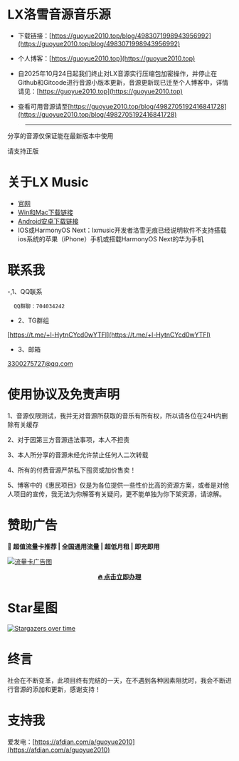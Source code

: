 # LX洛雪音源音乐源

- 下载链接：[https://guoyue2010.top/blog/4983071998943956992](https://guoyue2010.top/blog/4983071998943956992)

- 个人博客：[https://guoyue2010.top](https://guoyue2010.top)

- 自2025年10月24日起我们终止对LX音源实行压缩包加密操作，并停止在Github和Gitcode进行音源小版本更新，音源更新现已迁至个人博客中，详情请见：[https://guoyue2010.top](https://guoyue2010.top)

- 查看可用音源请至[https://guoyue2010.top/blog/4982705192416841728](https://guoyue2010.top/blog/4982705192416841728)

> ----------------------------------------

  分享的音源仅保证能在最新版本中使用
  
  请支持正版

# 关于LX Music
- [官网](https://lxmusic.toside.cn/)
- [Win和Mac下载链接](https://github.com/lyswhut/lx-music-desktop?tab=readme-ov-file#readme)
- [Android安卓下载链接](https://github.com/lyswhut/lx-music-mobile)
- IOS或HarmonyOS Next：lxmusic开发者洛雪无痕已经说明软件不支持搭载ios系统的苹果（iPhone）手机或搭载HarmonyOS Next的华为手机

# 联系我

-,1、QQ联系
      
      QQ群聊：704034242

- 2、TG群组

[https://t.me/+l-HytnCYcd0wYTFl](https://t.me/+l-HytnCYcd0wYTFl)

- 3、邮箱

[3300275727@qq.com](mailto:3300275727@qq.com)



# 使用协议及免责声明

1、音源仅限测试，我并无对音源所获取的音乐有所有权，所以请各位在24H内删除有关缓存

2、对于因第三方音源违法事项，本人不担责

3、本人所分享的音源未经允许禁止任何人二次转载

4、所有的付费音源严禁私下囤货或加价售卖！

5、博客中的《惠民项目》仅是为各位提供一些性价比高的资源方案，或者是对他人项目的宣传，我无法为你解答有关疑问，更不能单独为你下架资源，请谅解。

# 赞助广告
**🚀 超值流量卡推荐 | 全国通用流量 | 超低月租 | 即充即用**  

[![流量卡广告图](http://imagebed.sbsb.life/%E6%B5%81%E9%87%8F%E5%8D%A1%E6%A8%AA%E5%B9%85.jpg)](https://hy.yunhaoka.com/#/pages/micro_store/index?agent_id=59eb871e2cfd979e2210db56129c38e0)  

<center>
  <a href="https://hy.yunhaoka.com/#/pages/micro_store/index?agent_id=59eb871e2cfd979e2210db56129c38e0">
    <strong>🔥 点击立即办理</strong>
  </a>
</center>

# Star星图
[![Stargazers over time](https://starchart.cc/guoyue2010/lxmusic-.svg?background=%23FFFFFF&axis=%23333333&line=%23ffc163)](https://starchart.cc/guoyue2010/lxmusic-)

# 终言
社会在不断变革，此项目终有完结的一天，在不遇到各种因素阻扰时，我会不断进行音源的添加和更新，感谢支持！

# 支持我
爱发电：[https://afdian.com/a/guoyue2010](https://afdian.com/a/guoyue2010)




      
